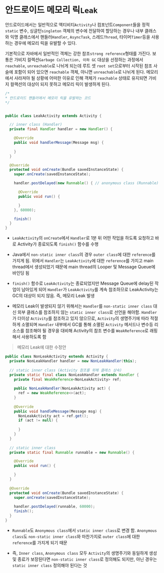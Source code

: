 # 안드로이드 메모리 릭```Leak```

안드로이드에서는 일반적으로 액티비티```Activity```나 컴포넌트```Component```들을 정적```static``` 변수, 싱글턴```singleton``` 객체의 변수에 전달하여 할당하는 경우나  내부 클래스와 익명 클래스에서 핸들러```Handler```, ```AsyncTask```, 스레드```Thread```, 타이머```Timer```등을 사용하는 경우에 메모리 릭을 유발할 수 있다.

기본적으로 자바에서 일반적인 객체는 강한 참조```strong reference```형태를 가진다. 보통은 가비지 컬렉션```Garbage Collection, 이하 GC``` 대상을 선정하는 과정에서 ```reachable```, ```unreachable```로 나뉘게 되는데 루트 셋 ```root set```으로부터 시작된 참조 사슬에 포함이 되어 있으면 ```reachable``` 객체, 아니면 ```unreachable```로 나뉘게 된다. 메모리에서 사라져야 될 상황에  어떠한 이유로 인해 객체가 ```reachable``` 상태로 유지되면 가비지 컬랙션의 대상이 되지 못하고 메모리 릭이 발생하게 된다.

```java
/*
* 안드로이드 핸들러에서 메모리 릭을 유발하는 코드
*/


public class LeakActivity extends Activity {

  // inner class (Handler)
  private final Handler handler = new Handler() {

    @Override
    public void handlerMessage(Message msg) {
      
    }
  }

  @Override
  protected void onCreate(Bundle savedInstanceState) {
    super.onCreate(savedInstanceState);

    handler.postDelayed(new Runnable() { // anonymous class (Runnable)

      @Override
      public void run() {

      }
    }, 60000);

    finish()
  }
}
```

- ```LeakActivity```의 ```onCreate```에서 ```Handler```로 1분 뒤 어떤 작업을 하도록 요청하고 바로 Activity가 종료되도록 ```finish()``` 함수를 수행

- Java에서 ```non-static inner class```의 경우 ```outer class```에 대한 ```reference```를 가지게 됨. 위에서 ```Handler```는 ```LeakActivity```에 대한 ```reference```를 가지고 main thread에서 생성되었기 때문에 main thread의 Looper 및 Message Queue에 바인딩 됨

- ```finish()``` 함수로 ```LeakActivity```는 종료되었지만 Message Queue에 delay된 작업이 남아있게 되어 ```Handler```가 ```LeakActivity```를 계속 참조하므로 LeakActivity는 GC의 대상이 되지 않음. 즉, 메모리 Leak 발생

- 메모리 Leak이 발생되지 않기 위해서는 ```Handler```를 ```non-static inner class``` 대신 외부 클래스를 참조하지 않는 ```static inner class```로 선언을 해야함. ```Handler```가 더이상 ```Activity```를 참조하고 있지 않으므로, ```Activity```의 생명주기에 따라 적절하게 소멸되며 ```Handler``` 내부에서 GC를 통해 소멸된 ```Activity``` 메서드나 변수등 리소스를 참조해야 될 경우을 대비해 Activity의 참조 변수를 ```WeakReference```로 래핑해서 사용하도록 함

> 메모리 Leak에 대한 수정안

```java
public class NonLeakActivity extends Activity {
  private NonLeakHandler handler = new NonLeakHandler(this);
  
  // static inner class (Activity 참조를 위해 클래스 상속)
  private static final class NonLeakHandler extends Handler {
    private final WeakReference<NonLeakActivity> ref;
    
    public NonLeakHandler(NonLeakActivity act) {
      ref = new WeakReference<>(act);  
    }
    
    @Override
    public void handleMessage(Message msg) {
      NonLeakActivity act = ref.get();
      if (act != null) {
        
      }
    }
  }
  
  // static inner class
  private static final Runnable runnable = new Runnable() {

    @Override
    public void run() {

    }
  }
  
  @Override
  protected void onCreate(Bundle savedInstanceState) {
    super.onCreate(savedInstanceState);
    
    handler.postDelayed(runnable, 60000);
    finish();
  }
}
```

- ```Runnable```도 ```Anonymous class```에서 ```static inner class```로 변경 함. ```Anonymous class```도 ```non-static inner class```와 마찬가지로 ```outer class```에 대한 ```reference```를 가지게 되기 때문

- 즉, ```Inner class```, ```Anonymous class``` 모두 ```Activity```의 생명주기와 동일하게 생성 및 종료가 보장된다면 ```non-static inner class```로 정의해도 되지만, 아닌 경우는 ```static inner class``` 정의해야 된다는 것